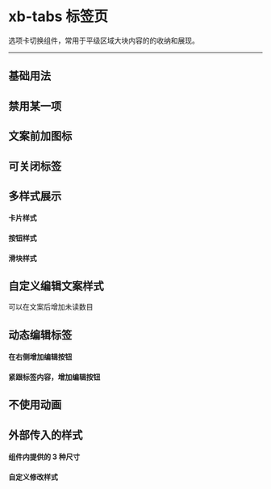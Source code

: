 # xb-tabs 标签页

选项卡切换组件，常用于平级区域大块内容的的收纳和展现。

---

## 基础用法

<div class="demo-button">
  <div>
  <xb-tabs></xb-tabs>
    <!-- <xb-tabs value='标签一'>
        <xb-tabs-pane label="标签一">标签一的内容</xb-tabs-pane>
        <xb-tabs-pane label="标签二">标签二的内容</xb-tabs-pane>
        <xb-tabs-pane label="标签三">标签三的内容</xb-tabs-pane>
    </xb-tabs> -->
  </div>
</div>

## 禁用某一项

## 文案前加图标

## 可关闭标签

## 多样式展示

#### 卡片样式

<div class="demo-button">
  <div>
    <xb-tabs type='card'></xb-tabs>
  </div>
</div>

#### 按钮样式

<div class="demo-button">
  <div>
    <xb-tabs type='btn'></xb-tabs>
  </div>
</div>

#### 滑块样式

<div class="demo-button">
  <div>
    <xb-tabs type='slider'></xb-tabs>
  </div>
</div>

## 自定义编辑文案样式

可以在文案后增加未读数目

## 动态编辑标签

#### 在右侧增加编辑按钮

#### 紧跟标签内容，增加编辑按钮

## 不使用动画

## 外部传入的样式

#### 组件内提供的 3 种尺寸

#### 自定义修改样式

<script>
  export default {
    data() {
      return {


      }
    }
  }
</script>
